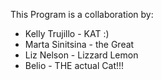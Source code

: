 This Program is a collaboration by:
- Kelly Trujillo - KAT :)
- Marta Sinitsina - the Great 
- Liz Nelson - Lizzard Lemon
- Belio - THE actual Cat!!!
